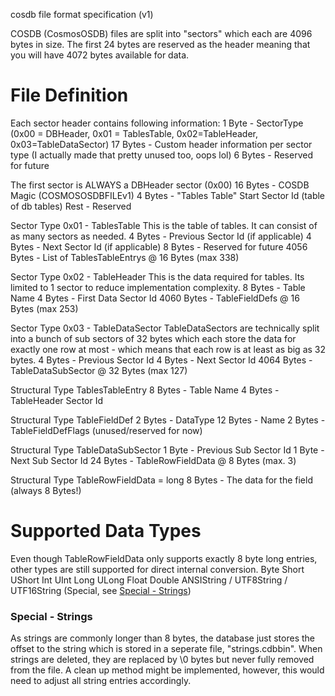 
cosdb file format specification (v1)

COSDB (CosmosOSDB) files are split into "sectors" which each are 4096 bytes in size. The first 24 bytes are reserved as the header meaning
that you will have 4072 bytes available for data.

# File Definition
Each sector header contains following information:
 1 Byte - SectorType (0x00 = DBHeader, 0x01 = TablesTable, 0x02=TableHeader, 0x03=TableDataSector)
 17 Bytes - Custom header information per sector type (I actually made that pretty unused too, oops lol)
 6 Bytes - Reserved for future

The first sector is ALWAYS a DBHeader sector (0x00)
 16 Bytes - COSDB Magic (COSMOSOSDBFILEv1)
 4 Bytes - "Tables Table" Start Sector Id (table of db tables)
 Rest - Reserved

Sector Type 0x01 - TablesTable
This is the table of tables. It can consist of as many sectors as needed.
 4 Bytes - Previous Sector Id (if applicable)
 4 Bytes - Next Sector Id (if applicable)
 8 Bytes - Reserved for future
 4056 Bytes - List of TablesTableEntrys @ 16 Bytes (max 338)

Sector Type 0x02 - TableHeader
This is the data required for tables. Its limited to 1 sector to reduce implementation complexity.
 8 Bytes - Table Name
 4 Bytes - First Data Sector Id
 4060 Bytes - TableFieldDefs @ 16 Bytes (max 253)

Sector Type 0x03 - TableDataSector
TableDataSectors are technically split into a bunch of sub sectors of 32 bytes which each store the data for exactly one row at most - which means that each row is at least as big as 32 bytes.
 4 Bytes - Previous Sector Id
 4 Bytes - Next Sector Id
 4064 Bytes - TableDataSubSector @ 32 Bytes (max 127)

Structural Type TablesTableEntry
 8 Bytes - Table Name
 4 Bytes - TableHeader Sector Id

Structural Type TableFieldDef
 2 Bytes - DataType
 12 Bytes - Name
 2 Bytes - TableFieldDefFlags (unused/reserved for now)

Structural Type TableDataSubSector
 1 Byte - Previous Sub Sector Id
 1 Byte - Next Sub Sector Id
 24 Bytes - TableRowFieldData @ 8 Bytes (max. 3)

Structural Type TableRowFieldData = long
 8 Bytes - The data for the field (always 8 Bytes!)

# Supported Data Types
Even though TableRowFieldData only supports exactly 8 byte long entries, other types are still supported for direct internal conversion.
  Byte
  Short
  UShort
  Int
  UInt
  Long
  ULong
  Float
  Double
  ANSIString / UTF8String / UTF16String (Special, see [Special - Strings](#special---strings))

### Special - Strings
As strings are commonly longer than 8 bytes, the database just stores the offset to the string which is stored in a seperate file, "strings.cdbbin".
When strings are deleted, they are replaced by \0 bytes but never fully removed from the file. A clean up method might be implemented, however, this would need to adjust all string entries accordingly.